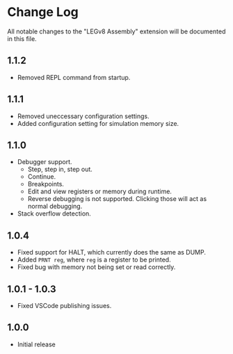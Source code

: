 # Change Log

All notable changes to the "LEGv8 Assembly" extension will be documented in this file.

## 1.1.2

- Removed REPL command from startup.

## 1.1.1

- Removed uneccessary configuration settings.
- Added configuration setting for simulation memory size.

## 1.1.0

- Debugger support.
  - Step, step in, step out.
  - Continue.
  - Breakpoints.
  - Edit and view registers or memory during runtime.
  - Reverse debugging is not supported. Clicking those will act as normal debugging.
- Stack overflow detection.

## 1.0.4

- Fixed support for HALT, which currently does the same as DUMP.
- Added `PRNT reg`, where `reg` is a register to be printed.
- Fixed bug with memory not being set or read correctly.

## 1.0.1 - 1.0.3

- Fixed VSCode publishing issues.

## 1.0.0

- Initial release
